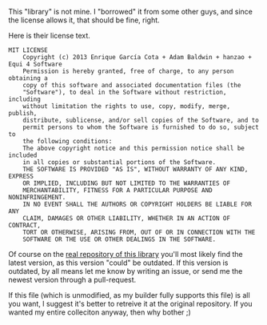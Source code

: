 This "library" is not mine.
I "borrowed" it from some other guys, and since the license allows it, that should be fine, right.

Here is their license text.
~~~
MIT LICENSE
    Copyright (c) 2013 Enrique García Cota + Adam Baldwin + hanzao + Equi 4 Software
    Permission is hereby granted, free of charge, to any person obtaining a
    copy of this software and associated documentation files (the
    "Software"), to deal in the Software without restriction, including
    without limitation the rights to use, copy, modify, merge, publish,
    distribute, sublicense, and/or sell copies of the Software, and to
    permit persons to whom the Software is furnished to do so, subject to
    the following conditions:
    The above copyright notice and this permission notice shall be included
    in all copies or substantial portions of the Software.
    THE SOFTWARE IS PROVIDED "AS IS", WITHOUT WARRANTY OF ANY KIND, EXPRESS
    OR IMPLIED, INCLUDING BUT NOT LIMITED TO THE WARRANTIES OF
    MERCHANTABILITY, FITNESS FOR A PARTICULAR PURPOSE AND NONINFRINGEMENT.
    IN NO EVENT SHALL THE AUTHORS OR COPYRIGHT HOLDERS BE LIABLE FOR ANY
    CLAIM, DAMAGES OR OTHER LIABILITY, WHETHER IN AN ACTION OF CONTRACT,
    TORT OR OTHERWISE, ARISING FROM, OUT OF OR IN CONNECTION WITH THE
    SOFTWARE OR THE USE OR OTHER DEALINGS IN THE SOFTWARE.
~~~
  
Of course on the [real repository of this library](https://github.com/kikito/md5.lua) you'll most likely find the latest version, as this version "could" be outdated.
If this version is outdated, by all means let me know by writing an issue, or send me the newest version through a pull-request.

If this file (which is unmodified, as my builder fully supports this file) is all you want, I suggest it's better to retreive it at the original repository. If you wanted my entire colleciton anyway, then why bother ;)


  
